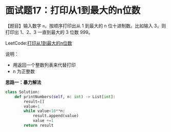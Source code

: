 # 面试题17：打印从1到最大的n位数



【题目】输入数字 `n`，按顺序打印出从 1 到最大的 n 位十进制数。比如输入 3，则打印出 1、2、3 一直到最大的 3 位数 999。



LeetCode:[打印从1到最大的n位数](https://leetcode-cn.com/problems/da-yin-cong-1dao-zui-da-de-nwei-shu-lcof/)



说明：

- 用返回一个整数列表来代替打印
- n 为正整数



**思路一：暴力解法**



```Python
class Solution:
    def printNumbers(self, n: int) -> List[int]:
        result=[]
        value=1
        while value<10**n:
            result.append(value)
            value +=1
        return result
```

